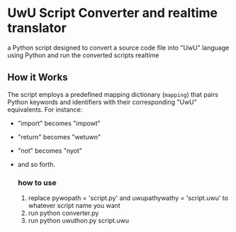 # UwU Script Converter and realtime translator

a Python script designed to convert a source code file into "UwU" language using Python and run the converted scripts realtime

## How it Works

The script employs a predefined mapping dictionary (`mapping`) that pairs Python keywords and identifiers with their corresponding "UwU" equivalents. For instance:
- "import" becomes "impowt"
- "return" becomes "wetuwn"
- "not" becomes "nyot"
- and so forth.

  ### how to use

  1. replace pywopath = 'script.py' and uwupathywathy = 'script.uwu' to whatever script name you want
  2. run python converter.py
  3. run python uwuthon.py script.uwu

